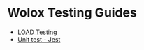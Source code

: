 # Wolox Testing Guides

- [LOAD Testing](./load-testing/README.md)
- [Unit test - Jest](./unit-testing-jest/docs/unit-test-jest.md)
